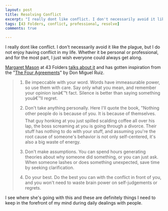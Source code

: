 ```yaml
---
layout: post
title: Resolving Conflict
excerpt: "I really dont like conflict. I don't necessarily avoid it like the plague, but I do not enjoy having conflict in my life. Whether it be personal or professional, and for the most part, I just wish everyone could always get along."
tags: [43 Folders, conflict, professional, resolve]
comments: true

---
```


I really dont like conflict. I don't necessarily avoid it like the plague, but I do not enjoy having conflict in my life. Whether it be personal or professional, and for the most part, I just wish everyone could always get along.

<a rel="nofollow" target="_blank" href="http://www.43folders.com/people/margaretmason">Margaret Mason</a> at 43 Folders <a rel="nofollow" target="_blank" href="http://www.43folders.com/2007/11/05/resolve-conflict-quickly-four-agreements">talks about it</a> and has gotten inspiration from the "<a rel="nofollow" target="_blank" href="http://www.amazon.com/gp/offer-listing/1878424505?ie=UTF8&#038;tag=tquizzle.com-20&#038;linkCode=am2&#038;camp=1789&#038;creative=9325&#038;creativeASIN=1878424505">The Four Agreements</a>" by Don Miguel Ruiz.

> 1.  Be impeccable with your word.
> Words have immeasurable power, so use them with care. Say only what you mean, and remember your opinion isnâ€™t fact. Silence is better than saying something youâ€™ll regret.
> 
> 2.  Don't take anything personally.
> Here I'll quote the book, "Nothing other people do is because of you. It is because of themselves. That guy honking at you just spilled scalding coffee all over his lap, the boss screaming at you is going through a divorce. Their stuff has nothing to do with your stuff, and assuming you're the root cause of someone's behavior is not only self-centered, it's also a big waste of energy.
> 
> 3.  Don't make assumptions.
> You can spend hours generating theories about why someone did something, or you can just ask. When someone lashes or does something unexpected, save time by seeking clarification.
> 
> 4.  Do your best.
> Do the best you can with the conflict in front of you, and you won't need to waste brain power on self-judgements or regrets.

I see where she's going with this and these are definitely things I need to keep in the forefront of my mind during daily dealings with people.
